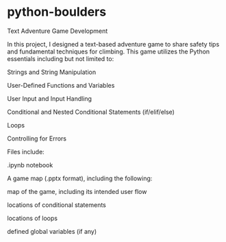 # python-boulders
Text Adventure Game Development

In this project, I designed a text-based adventure game to share safety tips and fundamental techniques for climbing. This game utilizes the Python essentials including but not limited to:

Strings and String Manipulation

User-Defined Functions and Variables

User Input and Input Handling

Conditional and Nested Conditional Statements (if/elif/else)

Loops

Controlling for Errors
 
 
Files include:

.ipynb notebook

A game map (.pptx format), including the following:

 map of the game, including its intended user flow

 locations of conditional statements

 locations of loops

 defined global variables (if any)
